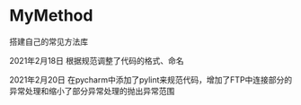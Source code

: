 # MyMethod
搭建自己的常见方法库

2021年2月18日 根据规范调整了代码的格式、命名

2021年2月20日 在pycharm中添加了pylint来规范代码，增加了FTP中连接部分的异常处理和缩小了部分异常处理的抛出异常范围